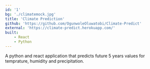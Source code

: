 ```yaml
---
id: '1'
bg: './climatemock.jpg'
title: 'Climate Prediction'
github: 'https://github.com/OgunwoleOluwatobi/Climate-Predict'
external: 'https://climate-predict.herokuapp.com/'
built:
    - React
    - Python
---
```


A python and react application that predicts future 5 years values for temprature, humidity and precipitation.